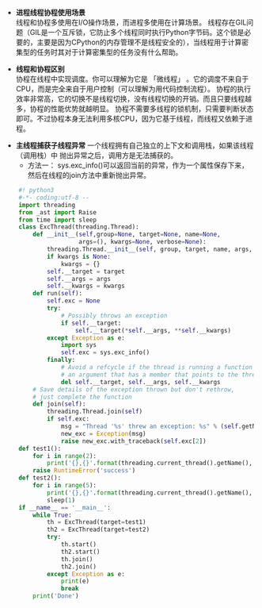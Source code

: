 - **进程线程协程使用场景**  
  线程和协程多使用在I/O操作场景，而进程多使用在计算场景。
  线程存在GIL问题（GIL是一个互斥锁，它防止多个线程同时执行Python字节码。这个锁是必要的，主要是因为CPython的内存管理不是线程安全的），当线程用于计算密集型的任务时其对于计算密集型的任务没有什么帮助。

- **线程和协程区别**  
  协程在线程中实现调度。你可以理解为它是 「微线程」 。它的调度不来自于CPU，而是完全来自于用户控制（可以理解为用代码控制流程）。
  协程的执行效率非常高，它的切换不是线程切换，没有线程切换的开销。而且只要线程越多，协程的性能优势就越明显。
  协程不需要多线程的锁机制，只需要判断状态即可。不过协程本身无法利用多核CPU，因为它基于线程，而线程又依赖于进程。
  
+ **主线程捕获子线程异常** 
  一个线程拥有自己独立的上下文和调用栈，如果该线程（调用栈）中 抛出异常之后，调用方是无法捕获的。
  + 方法一：
    sys.exc_info()可以返回当前的异常，作为一个属性保存下来，然后在线程的join方法中重新抛出异常。
```python
    #! python3
    #-*- coding:utf-8 --
    import threading
    from _ast import Raise
    from time import sleep
    class ExcThread(threading.Thread):
        def __init__(self,group=None, target=None, name=None,
                     args=(), kwargs=None, verbose=None):
            threading.Thread.__init__(self, group, target, name, args, kwargs)
            if kwargs is None:
                kwargs = {}
            self.__target = target
            self.__args = args
            self.__kwargs = kwargs
        def run(self):
            self.exc = None
            try:
                # Possibly throws an exception
                if self.__target:
                    self.__target(*self.__args, **self.__kwargs)
            except Exception as e:
                import sys
                self.exc = sys.exc_info()
            finally:
                # Avoid a refcycle if the thread is running a function with
                # an argument that has a member that points to the thread.
                del self.__target, self.__args, self.__kwargs
        # Save details of the exception thrown but don't rethrow,
        # just complete the function
        def join(self):
            threading.Thread.join(self)
            if self.exc:
                msg = "Thread '%s' threw an exception: %s" % (self.getName(), self.exc[1])
                new_exc = Exception(msg)
                raise new_exc.with_traceback(self.exc[2])
    def test1():
        for i in range(2):
            print('{},{}'.format(threading.current_thread().getName(), i))
        raise RuntimeError('success')
    def test2():
        for i in range(5):
            print('{},{}'.format(threading.current_thread().getName(), i))
            sleep(1)
    if __name__ == '__main__':
        while True:
            th = ExcThread(target=test1)
            th2 = ExcThread(target=test2)
            try:
                th.start()
                th2.start()
                th.join()
                th2.join()
            except Exception as e:
                print(e)
                break
        print('Done')
```
